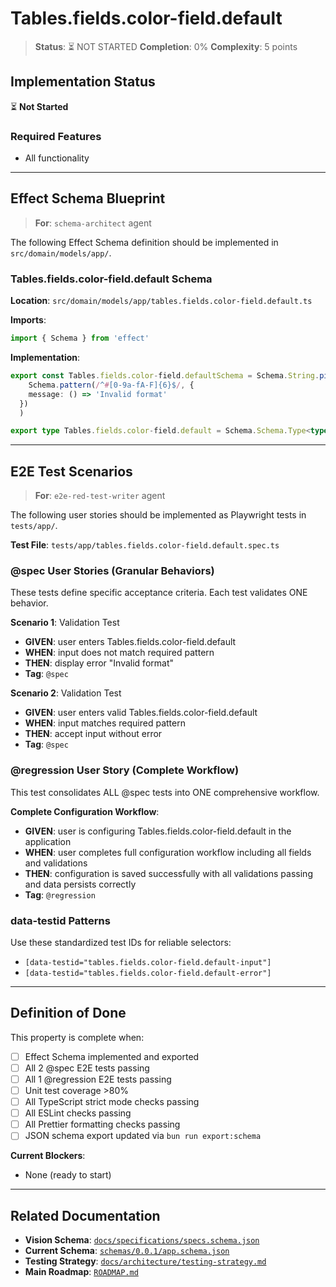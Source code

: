 # Tables.fields.color-field.default

> **Status**: ⏳ NOT STARTED
> **Completion**: 0%
> **Complexity**: 5 points

## Implementation Status

⏳ **Not Started**

### Required Features

- All functionality

---

## Effect Schema Blueprint

> **For**: `schema-architect` agent

The following Effect Schema definition should be implemented in `src/domain/models/app/`.

### Tables.fields.color-field.default Schema

**Location**: `src/domain/models/app/tables.fields.color-field.default.ts`

**Imports**:

```typescript
import { Schema } from 'effect'
```

**Implementation**:

```typescript
export const Tables.fields.color-field.defaultSchema = Schema.String.pipe(
    Schema.pattern(/^#[0-9a-fA-F]{6}$/, {
    message: () => 'Invalid format'
  })
  )

export type Tables.fields.color-field.default = Schema.Schema.Type<typeof Tables.fields.color-field.defaultSchema>
```

---

## E2E Test Scenarios

> **For**: `e2e-red-test-writer` agent

The following user stories should be implemented as Playwright tests in `tests/app/`.

**Test File**: `tests/app/tables.fields.color-field.default.spec.ts`

### @spec User Stories (Granular Behaviors)

These tests define specific acceptance criteria. Each test validates ONE behavior.

**Scenario 1**: Validation Test

- **GIVEN**: user enters Tables.fields.color-field.default
- **WHEN**: input does not match required pattern
- **THEN**: display error "Invalid format"
- **Tag**: `@spec`

**Scenario 2**: Validation Test

- **GIVEN**: user enters valid Tables.fields.color-field.default
- **WHEN**: input matches required pattern
- **THEN**: accept input without error
- **Tag**: `@spec`

### @regression User Story (Complete Workflow)

This test consolidates ALL @spec tests into ONE comprehensive workflow.

**Complete Configuration Workflow**:

- **GIVEN**: user is configuring Tables.fields.color-field.default in the application
- **WHEN**: user completes full configuration workflow including all fields and validations
- **THEN**: configuration is saved successfully with all validations passing and data persists correctly
- **Tag**: `@regression`

### data-testid Patterns

Use these standardized test IDs for reliable selectors:

- `[data-testid="tables.fields.color-field.default-input"]`
- `[data-testid="tables.fields.color-field.default-error"]`

---

## Definition of Done

This property is complete when:

- [ ] Effect Schema implemented and exported
- [ ] All 2 @spec E2E tests passing
- [ ] All 1 @regression E2E tests passing
- [ ] Unit test coverage >80%
- [ ] All TypeScript strict mode checks passing
- [ ] All ESLint checks passing
- [ ] All Prettier formatting checks passing
- [ ] JSON schema export updated via `bun run export:schema`

**Current Blockers**:

- None (ready to start)

---

## Related Documentation

- **Vision Schema**: [`docs/specifications/specs.schema.json`](../specs.schema.json)
- **Current Schema**: [`schemas/0.0.1/app.schema.json`](../../schemas/0.0.1/app.schema.json)
- **Testing Strategy**: [`docs/architecture/testing-strategy.md`](../../architecture/testing-strategy.md)
- **Main Roadmap**: [`ROADMAP.md`](../../../ROADMAP.md)
